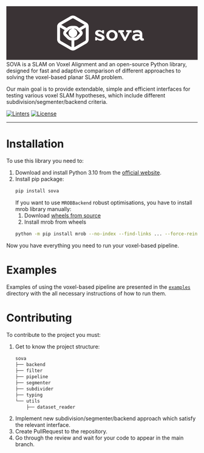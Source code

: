<img src="assets/logo.png">
SOVA is a SLAM on Voxel Alignment and an open-source Python library, designed for fast 
and adaptive comparison of different approaches to solving the voxel-based planar SLAM problem.

Our main goal is to provide extendable, simple and efficient interfaces for
testing various voxel SLAM hypotheses, which include different subdivision/segmenter/backend criteria.

[![Linters](https://github.com/prime-slam/voxel-slam/actions/workflows/lint.yaml/badge.svg)](https://github.com/prime-slam/voxel-slam/actions/workflows/lint.yaml)
[![License](https://img.shields.io/badge/License-Apache_2.0-blue.svg)](https://opensource.org/licenses/Apache-2.0)

- - -
# Installation

To use this library you need to:

1. Download and install Python 3.10 from the [official website](https://www.python.org/downloads/).
2. Install pip package:
   ```bash
   pip install sova
   ```
   If you want to use `MROBBackend` robust optimisations, you have to install mrob library manually:
   1. Download [wheels from source](https://drive.google.com/file/d/1rUdbybNvHx80ykr62aceAcBIPtlntWIz/view?usp=sharing)
   2. Install mrob from wheels
   ```bash
   python -m pip install mrob --no-index --find-links ... --force-reinstall
   ```

Now you have everything you need to run your voxel-based pipeline.

# Examples

Examples of using the voxel-based pipeline are presented in the [`examples`](https://github.com/prime-slam/voxel-slam/tree/main/examples) 
directory with the all necessary instructions of how to run them.

# Contributing

To contribute to the project you must:
1. Get to know the project structure:
    ```
    sova
    ├── backend
    ├── filter
    ├── pipeline
    ├── segmenter
    ├── subdivider
    ├── typing
    └── utils
        ├── dataset_reader
    ```
2. Implement new subdivision/segmenter/backend approach which satisfy the relevant interface.
3. Create PullRequest to the repository.
4. Go through the review and wait for your code to appear in the main branch.
